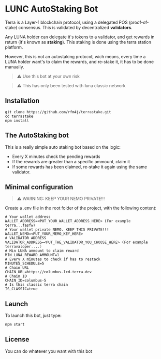 # LUNC AutoStaking Bot

Terra is a Layer-1 blockchain protocol, using a delegated POS (proof-of-stake) consensus. This is validated by decentralized **validators**.

Any LUNA holder can delegate it's tokens to a validator, and get rewards in return (it's known as **staking**). This staking is done using the terra station platform.

However, this is not an autostaking protocol, wich means, every time a LUNA holder want's to claim the rewards, and re-stake it, it has to be done manually.

> :warning: Use this bot at your own risk

> :warning: This has only been tested with luna classic network

## Installation

```
git clone https://github.com/rfm4j/terrastake.git
cd terrastake
npm install
```


## The AutoStaking bot

This is a really simple auto staking bot based on the logic: 
  
  - Every X minutes check the pending rewards
  - If the rewards are greater than a specific ammount, claim it
  - If some rewards has been claimed, re-stake it again using the same validator.


## Minimal configuration

> :warning: WARNING: KEEP YOUR NEMO PRIVATE!!!


Create a .env file in the root folder of the project, with the following content:

```properties
# Your wallet address
WALLET_ADDRESS=<PUT_YOUR_WALLET_ADDRESS_HERE> (For example terra...fasfw)
# Your wallet private NEMO. KEEP THIS PRIVATE!!!
WALLET_NEMO=<PUT_YOUR_MEMO_KEY_HERE>
# VALIDATOR ADDRESS
VALIDATOR_ADDRESS=<PUT_THE_VALIDATOR_YOU_CHOOSE_HERE> (For example terravaloper....)
# Min LUNA ammount to claim reward
MIN_LUNA_REWARD_AMMOUNT=1
# Every X minutes to check if has to restack
MINUTES_SCHEDULE=5
# Chain URL
CHAIN_URL=https://columbus-lcd.terra.dev
# Chain ID
CHAIN_ID=columbus-5
# Is this classic terra chain
IS_CLASSIC=true
```

## Launch
To launch this bot, just type:

```bash
npm start
```

## License
You can do whatever you want with this bot 
